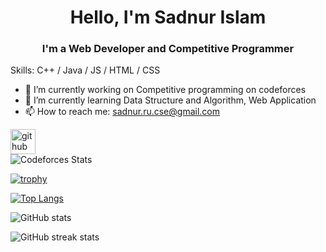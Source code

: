 <h1 align="center"> Hello, I'm Sadnur Islam</h1>
<h3 align ="center"> I'm a Web Developer and Competitive Programmer</h3>


Skills: C++ / Java / JS / HTML / CSS

- 🔭 I’m currently working on Competitive programming on codeforces 
- 🌱 I’m currently learning Data Structure and Algorithm, Web Application 
- 📫 How to reach me: sadnur.ru.cse@gmail.com 


[<img src='https://cdn.jsdelivr.net/npm/simple-icons@3.0.1/icons/github.svg' alt='github' height='40'>](https://github.com/SadnurIslam)  
![Codeforces Stats](https://codeforces-readme-stats.vercel.app/api/card?username=sadnur__islam)


[![trophy](https://github-profile-trophy.vercel.app/?username=SadnurIslam)](https://github.com/ryo-ma/github-profile-trophy)

[![Top Langs](https://github-readme-stats.vercel.app/api/top-langs/?username=SadnurIslam)](https://github.com/anuraghazra/github-readme-stats)

![GitHub stats](https://github-readme-stats.vercel.app/api?username=SadnurIslam&show_icons=true&count_private=true)  

![GitHub streak stats](https://streak-stats.demolab.com/?user=SadnurIslam)  

